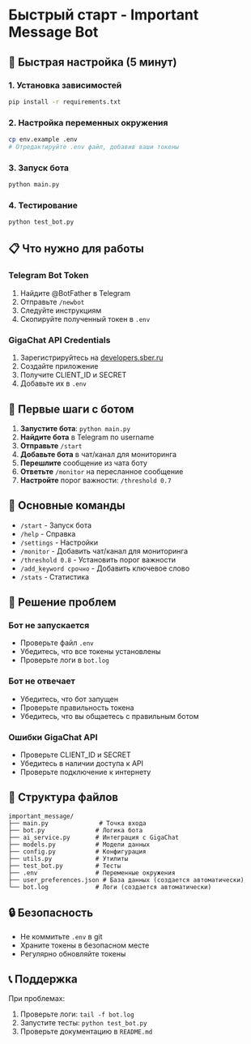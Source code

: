 # Быстрый старт - Important Message Bot

## 🚀 Быстрая настройка (5 минут)

### 1. Установка зависимостей
```bash
pip install -r requirements.txt
```

### 2. Настройка переменных окружения
```bash
cp env.example .env
# Отредактируйте .env файл, добавив ваши токены
```

### 3. Запуск бота
```bash
python main.py
```

### 4. Тестирование
```bash
python test_bot.py
```

## 📋 Что нужно для работы

### Telegram Bot Token
1. Найдите @BotFather в Telegram
2. Отправьте `/newbot`
3. Следуйте инструкциям
4. Скопируйте полученный токен в `.env`

### GigaChat API Credentials
1. Зарегистрируйтесь на [developers.sber.ru](https://developers.sber.ru/portal/products/gigachat)
2. Создайте приложение
3. Получите CLIENT_ID и SECRET
4. Добавьте их в `.env`

## 🎯 Первые шаги с ботом

1. **Запустите бота**: `python main.py`
2. **Найдите бота** в Telegram по username
3. **Отправьте** `/start`
4. **Добавьте бота** в чат/канал для мониторинга
5. **Перешлите** сообщение из чата боту
6. **Ответьте** `/monitor` на пересланное сообщение
7. **Настройте** порог важности: `/threshold 0.7`

## 🔧 Основные команды

- `/start` - Запуск бота
- `/help` - Справка
- `/settings` - Настройки
- `/monitor` - Добавить чат/канал для мониторинга
- `/threshold 0.8` - Установить порог важности
- `/add_keyword срочно` - Добавить ключевое слово
- `/stats` - Статистика

## 🐛 Решение проблем

### Бот не запускается
- Проверьте файл `.env`
- Убедитесь, что все токены установлены
- Проверьте логи в `bot.log`

### Бот не отвечает
- Убедитесь, что бот запущен
- Проверьте правильность токена
- Убедитесь, что вы общаетесь с правильным ботом

### Ошибки GigaChat API
- Проверьте CLIENT_ID и SECRET
- Убедитесь в наличии доступа к API
- Проверьте подключение к интернету

## 📁 Структура файлов

```
important_message/
├── main.py              # Точка входа
├── bot.py              # Логика бота
├── ai_service.py       # Интеграция с GigaChat
├── models.py           # Модели данных
├── config.py           # Конфигурация
├── utils.py            # Утилиты
├── test_bot.py         # Тесты
├── .env                # Переменные окружения
├── user_preferences.json # База данных (создается автоматически)
└── bot.log             # Логи (создается автоматически)
```

## 🔒 Безопасность

- Не коммитьте `.env` в git
- Храните токены в безопасном месте
- Регулярно обновляйте токены

## 📞 Поддержка

При проблемах:
1. Проверьте логи: `tail -f bot.log`
2. Запустите тесты: `python test_bot.py`
3. Проверьте документацию в `README.md` 